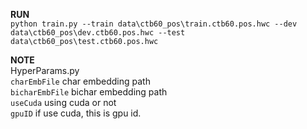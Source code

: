 **RUN**</br>
`python train.py --train data\ctb60_pos\train.ctb60.pos.hwc --dev data\ctb60_pos\dev.ctb60.pos.hwc --test data\ctb60_pos\test.ctb60.pos.hwc`</br>

**NOTE**</br>
HyperParams.py </br>
`charEmbFile` char embedding path</br>
`bicharEmbFile` bichar embedding path</br>
`useCuda` using cuda or not</br>
`gpuID` if use cuda, this is gpu id.</br>
